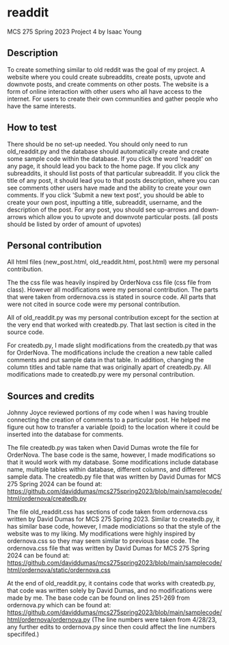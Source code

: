 # readdit

MCS 275 Spring 2023 Project 4 by Isaac Young

## Description

To create something similar to old reddit was the goal of my project.
A website where you could create subreaddits, create posts, upvote and downvote posts,
and create comments on other posts. The website is a form of online interaction
with other users who all have access to the internet. For users to create their
own communities and gather people who have the same interests.


## How to test

There should be no set-up needed. You should only need to run old_readdit.py
and the database should automatically create and create some sample code within
the database.
If you click the word 'readdit' on any page, it should lead you back to the home page.
If you click any subreaddits, it should list posts of that particular subreaddit.
If you click the title of any post, it should lead you to that posts description, where you can see
comments other users have made and the ability to create your own comments.
If you click 'Submit a new text post', you should be able to create your own post, inputting
a title, subreaddit, username, and the description of the post.
For any post, you should see up-arrows and down-arrows which allow you to upvote and downvote particular
posts. (all posts should be listed by order of amount of upvotes)

## Personal contribution

All html files (new_post.html, old_readdit.html, post.html) were my personal contribution. 

The the css file was heavily inspired by OrderNova css file (css file from class). However all
modifications were my personal contribution. The parts that were taken from ordernova.css is stated in source code.
All parts that were not cited in source code were my personal contribution.

All of old_readdit.py was my personal contribution except for the section at the very end
that worked with createdb.py. That last section is cited in the source code.

For createdb.py, I made slight modifications from the createdb.py that was for OrderNova. The modifications include the creation a new table called comments and put sample data in that table. In addition, changing
the column titles and table name that was originally apart of createdb.py. All modifications made to createdb.py were my personal contribution.

## Sources and credits

Johnny Joyce reviewed portions of my code when I was having trouble connecting the creation of comments to a particular
post. He helped me figure out how to transfer a variable (poid) to the location where it could be inserted into the database for comments.

The file createdb.py was taken when David Dumas wrote the file for OrderNova. The base code is the same, however, I made
modifications so that it would work with my database. Some modifications include database name, multiple tables within database, different columns, and different sample data.
The createdb.py file that was written by David Dumas for MCS 275 Spring 2024 can be found at:
https://github.com/daviddumas/mcs275spring2023/blob/main/samplecode/html/ordernova/createdb.py

The file old_readdit.css has sections of code taken from ordernova.css written by David Dumas for MCS 275 Spring 2023.
Similar to createdb.py, it has similar base code, however, I made modiciations so that the style of the website
was to my liking. My modifications were highly inspired by ordernova.css so they may seem similar to previous base
code.
The ordernova.css file that was written by David Dumas for MCS 275 Spring 2024 can be found at:
https://github.com/daviddumas/mcs275spring2023/blob/main/samplecode/html/ordernova/static/ordernova.css

At the end of old_readdit.py, it contains code that works with createdb.py, that code was written solely by David Dumas, and 
no modifications were made by me.
The base code can be found on lines 251-269 from ordernova.py which can be found at:
https://github.com/daviddumas/mcs275spring2023/blob/main/samplecode/html/ordernova/ordernova.py
(The line numbers were taken from 4/28/23, any further edits to ordernova.py since then could
affect the line numbers specififed.)